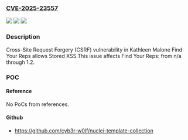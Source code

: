 ### [CVE-2025-23557](https://cve.mitre.org/cgi-bin/cvename.cgi?name=CVE-2025-23557)
![](https://img.shields.io/static/v1?label=Product&message=Find%20Your%20Reps&color=blue)
![](https://img.shields.io/static/v1?label=Version&message=n%2Fa%3C%3D%201.2%20&color=brighgreen)
![](https://img.shields.io/static/v1?label=Vulnerability&message=CWE-352%20Cross-Site%20Request%20Forgery%20(CSRF)&color=brighgreen)

### Description

Cross-Site Request Forgery (CSRF) vulnerability in Kathleen Malone Find Your Reps allows Stored XSS.This issue affects Find Your Reps: from n/a through 1.2.

### POC

#### Reference
No PoCs from references.

#### Github
- https://github.com/cyb3r-w0lf/nuclei-template-collection

